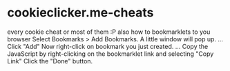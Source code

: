 # cookieclicker.me-cheats
every cookie cheat or most of them :P
also how to bookmarklets to you browser 
Select Bookmarks > Add Bookmarks.
A little window will pop up. ...
Click "Add"
Now right-click on bookmark you just created. ...
Copy the JavaScript by right-clicking on the bookmarklet link and selecting "Copy Link"
Click the "Done" button.
